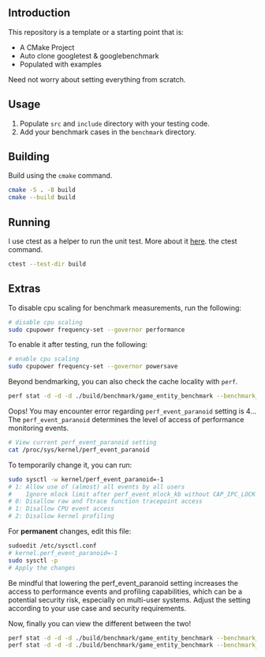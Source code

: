 ## Introduction

This repository is a template or a starting point that is:
- A CMake Project
- Auto clone googletest & googlebenchmark
- Populated with examples

Need not worry about setting everything from scratch.

## Usage

1. Populate `src` and `include` directory with your testing code.
1. Add your benchmark cases in the `benchmark` directory.

## Building

Build using the `cmake` command.  
```bash
cmake -S . -B build
cmake --build build
```

## Running

I use ctest as a helper to run the unit test.
More about it [here](https://github.com/BruceChanJianLe/ctest).
the ctest command.

```bash
ctest --test-dir build
```

## Extras

To disable cpu scaling for benchmark measurements, run the following:  
```bash
# disable cpu scaling
sudo cpupower frequency-set --governor performance 
```

To enable it after testing, run the following:  
```bash
# enable cpu scaling
sudo cpupower frequency-set --governor powersave
```

Beyond bendmarking, you can also check the cache locality with `perf`.  
```bash
perf stat -d -d -d ./build/benchmark/game_entity_benchmark --benchmark_filter=OOPGameEntityEnableRender/65536 --benchmark_min_time=3
```

Oops! You may encounter error regarding `perf_event_paranoid` setting is 4...
The `perf_event_paranoid` determines the level of access of performance
monitoring events. 

```bash
# View current perf_event_paranoid setting
cat /proc/sys/kernel/perf_event_paranoid
```

To temporarily change it, you can run:  
```bash
sudo sysctl -w kernel/perf_event_paranoid=-1
# 1: Allow use of (almost) all events by all users
#    Ignore mlock limit after perf_event_mlock_kb without CAP_IPC_LOCK
# 0: Disallow raw and ftrace function tracepoint access
# 1: Disallow CPU event access
# 2: Disallow kernel profiling
```

For **permanent** changes, edit this file:  
```bash
sudoedit /etc/sysctl.conf
# kernel.perf_event_paranoid=-1
sudo sysctl -p
# Apply the changes
```

Be mindful that lowering the perf_event_paranoid setting increases the access
to performance events and profiling capabilities, which can be a potential
security risk, especially on multi-user systems. Adjust the setting according
to your use case and security requirements.  

Now, finally you can view the different between the two!
```bash
perf stat -d -d -d ./build/benchmark/game_entity_benchmark --benchmark_filter=OOPGameEntityEnableRender/65536 --benchmark_min_time=3
perf stat -d -d -d ./build/benchmark/game_entity_benchmark --benchmark_filter=DODGameEntityEnableRender/65536 --benchmark_min_time=3
```
